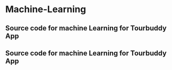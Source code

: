 # Machine-Learning
Source code for machine Learning for Tourbuddy App
--
Source code for machine Learning for Tourbuddy App
--
